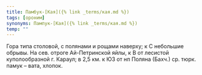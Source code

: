 ```yaml
---
title: Памбук-[Кая]({% link _terms/кая.md %})
tags: [ороним]
synonyms: Пампук-[Кая]({% link _terms/кая.md %})
temp: ""
---
```


Гора типа столовой, с полянами и рощами наверху; к С небольшие обрывы. На сев.
отроге Ай-Петринской яйлы, к В от лесистой куполообразной г. Караул; в 2,5 км. к
ЮЗ от нп Поляна (Бахч.) ср. тюрк. памук – вата, хлопок.
